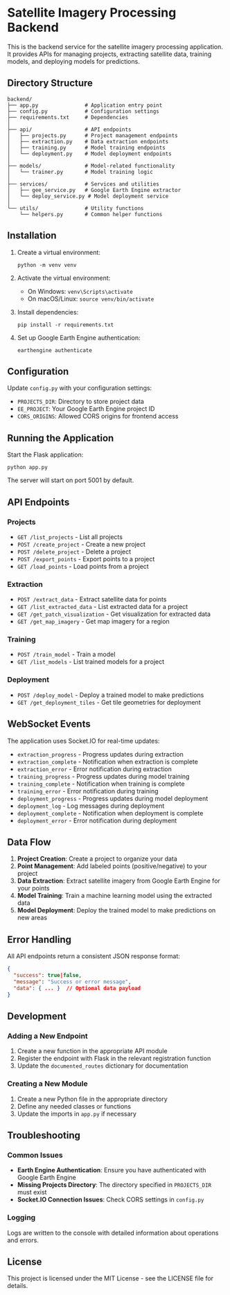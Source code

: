 # Satellite Imagery Processing Backend

This is the backend service for the satellite imagery processing application. It provides APIs for managing projects, extracting satellite data, training models, and deploying models for predictions.

## Directory Structure

```
backend/
├── app.py               # Application entry point
├── config.py            # Configuration settings
├── requirements.txt     # Dependencies
│
├── api/                 # API endpoints
│   ├── projects.py      # Project management endpoints
│   ├── extraction.py    # Data extraction endpoints
│   ├── training.py      # Model training endpoints
│   └── deployment.py    # Model deployment endpoints
│
├── models/              # Model-related functionality
│   └── trainer.py       # Model training logic
│
├── services/            # Services and utilities
│   ├── gee_service.py   # Google Earth Engine extractor
│   └── deploy_service.py # Model deployment service
│
└── utils/               # Utility functions
    └── helpers.py       # Common helper functions
```

## Installation

1. Create a virtual environment:
   ```
   python -m venv venv
   ```

2. Activate the virtual environment:
   - On Windows: `venv\Scripts\activate`
   - On macOS/Linux: `source venv/bin/activate`

3. Install dependencies:
   ```
   pip install -r requirements.txt
   ```

4. Set up Google Earth Engine authentication:
   ```
   earthengine authenticate
   ```

## Configuration

Update `config.py` with your configuration settings:

- `PROJECTS_DIR`: Directory to store project data
- `EE_PROJECT`: Your Google Earth Engine project ID
- `CORS_ORIGINS`: Allowed CORS origins for frontend access

## Running the Application

Start the Flask application:

```
python app.py
```

The server will start on port 5001 by default.

## API Endpoints

### Projects
- `GET /list_projects` - List all projects
- `POST /create_project` - Create a new project
- `POST /delete_project` - Delete a project
- `POST /export_points` - Export points to a project
- `GET /load_points` - Load points from a project

### Extraction
- `POST /extract_data` - Extract satellite data for points
- `GET /list_extracted_data` - List extracted data for a project
- `GET /get_patch_visualization` - Get visualization for extracted data
- `GET /get_map_imagery` - Get map imagery for a region

### Training
- `POST /train_model` - Train a model
- `GET /list_models` - List trained models for a project

### Deployment
- `POST /deploy_model` - Deploy a trained model to make predictions
- `GET /get_deployment_tiles` - Get tile geometries for deployment

## WebSocket Events

The application uses Socket.IO for real-time updates:

- `extraction_progress` - Progress updates during extraction
- `extraction_complete` - Notification when extraction is complete
- `extraction_error` - Error notification during extraction
- `training_progress` - Progress updates during model training
- `training_complete` - Notification when training is complete
- `training_error` - Error notification during training
- `deployment_progress` - Progress updates during model deployment
- `deployment_log` - Log messages during deployment
- `deployment_complete` - Notification when deployment is complete
- `deployment_error` - Error notification during deployment

## Data Flow

1. **Project Creation**: Create a project to organize your data
2. **Point Management**: Add labeled points (positive/negative) to your project
3. **Data Extraction**: Extract satellite imagery from Google Earth Engine for your points
4. **Model Training**: Train a machine learning model using the extracted data
5. **Model Deployment**: Deploy the trained model to make predictions on new areas

## Error Handling

All API endpoints return a consistent JSON response format:

```json
{
  "success": true|false,
  "message": "Success or error message",
  "data": { ... }  // Optional data payload
}
```

## Development

### Adding a New Endpoint

1. Create a new function in the appropriate API module
2. Register the endpoint with Flask in the relevant registration function
3. Update the `documented_routes` dictionary for documentation

### Creating a New Module

1. Create a new Python file in the appropriate directory
2. Define any needed classes or functions
3. Update the imports in `app.py` if necessary

## Troubleshooting

### Common Issues

- **Earth Engine Authentication**: Ensure you have authenticated with Google Earth Engine
- **Missing Projects Directory**: The directory specified in `PROJECTS_DIR` must exist
- **Socket.IO Connection Issues**: Check CORS settings in `config.py`

### Logging

Logs are written to the console with detailed information about operations and errors.

## License

This project is licensed under the MIT License - see the LICENSE file for details.